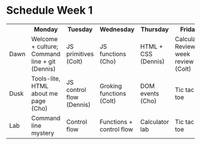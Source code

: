 # Schedule Week 1

<table>
  <tr>
    <th></th>
    <th>Monday</th>
    <th>Tuesday</th>
    <th>Wednesday</th>
    <th>Thursday</th>
    <th>Friday</th>
  </tr>
  <tr>
    <td>Dawn</td>
    <td>Welcome + culture; Command line + git (Dennis)</td>
    <td>JS primitives (Colt)</td>
    <td>JS functions (Cho)</td>
    <td>HTML + CSS (Dennis)</td>
    <td>Calculator Review, week review (Colt)</td>
  </tr>
  <tr>
    <td>Dusk</td>
    <td>Tools-lite, HTML about me page (Cho)</td>
    <td>JS control flow (Dennis)</td>
    <td>Groking functions (Colt)</td>
    <td>DOM events (Cho)</td>
    <td>Tic tac toe</td>
  </tr>
  <tr>
    <td>Lab</td>
    <td>Command line mystery</td>
    <td>Control flow</td>
    <td>Functions + control flow</td>
    <td>Calculator lab</td>
    <td>Tic tac toe</td>
  </tr>
</table>
